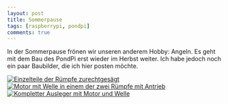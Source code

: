 ```yaml
---
layout: post
title: Sommerpause
tags: [raspberrypi, pondpi]
comments: true
---
```


In der Sommerpause frönen wir unseren anderem Hobby: Angeln. Es geht mit dem Bau des PondPi erst wieder im Herbst weiter. Ich habe jedoch noch ein paar Baubilder, die ich hier posten möchte.

[![Einzelteile der Rümpfe zurechtgesägt](http://meinjens.de/wp-content/uploads/2016/07/20160226_105058-150x150.jpg)](http://meinjens.de/wp-content/uploads/2016/07/20160226_105058.jpg) [![Motor mit Welle in einem der zwei Rümpfe mit Antrieb](http://meinjens.de/wp-content/uploads/2016/07/20160301_100605-150x150.jpg)](http://meinjens.de/wp-content/uploads/2016/07/20160301_100605.jpg) [![Kompletter Ausleger mit Motor und Welle](http://meinjens.de/wp-content/uploads/2016/07/20160302_083807-150x150.jpg)](http://meinjens.de/wp-content/uploads/2016/07/20160302_083807.jpg)